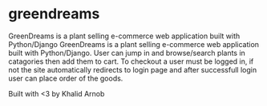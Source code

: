 # greendreams
GreenDreams is a plant selling e-commerce web application built with Python/Django
GreenDreams is a plant selling e-commerce web application built with Python/Django. User can jump in and browse/search plants in catagories then add them to cart. To checkout a user must be logged in, if not the site automatically redirects to login page and after successfull login user can place order of the goods.

Built with <3 by Khalid Arnob
